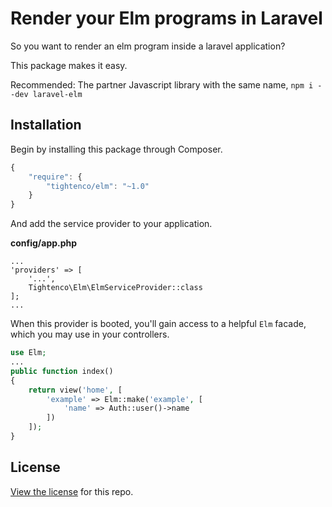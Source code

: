 # Render your Elm programs in Laravel

So you want to render an elm program inside a laravel application?

This package makes it easy.

Recommended: The partner Javascript library with the same name, `npm i --dev laravel-elm`

## Installation

Begin by installing this package through Composer.

```js
{
    "require": {
		"tightenco/elm": "~1.0"
	}
}
```

And add the service provider to your application.

**config/app.php**
```
...
'providers' => [
    '...',
    Tightenco\Elm\ElmServiceProvider::class
];
...
```

When this provider is booted, you'll gain access to a helpful `Elm` facade, which you may use in your controllers.

```php
use Elm;
...
public function index()
{
    return view('home', [
        'example' => Elm::make('example', [
            'name' => Auth::user()->name
        ])
    ]);
}
```

## License

[View the license](https://github.com/tightenco/laravel-elm/blob/master/LICENSE) for this repo.
